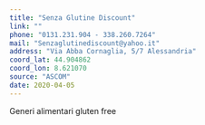 ```yaml
---
title: "Senza Glutine Discount"
link: ""
phone: "0131.231.904 - 338.260.7264"
mail: "Senzaglutinediscount@yahoo.it"
address: "Via Abba Cornaglia, 5/7 Alessandria"
coord_lat: 44.904862
coord_lon: 8.621070
source: "ASCOM"
date: 2020-04-05
---
```


Generi alimentari gluten free
